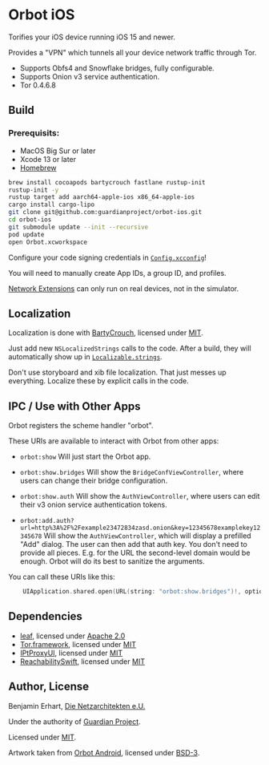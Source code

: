#  Orbot iOS

Torifies your iOS device running iOS 15 and newer.

Provides a "VPN" which tunnels all your device network traffic through Tor.

- Supports Obfs4 and Snowflake bridges, fully configurable.
- Supports Onion v3 service authentication.
- Tor 0.4.6.8


## Build

### Prerequisits:
- MacOS Big Sur or later
- Xcode 13 or later
- [Homebrew](https://brew.sh)

```sh
brew install cocoapods bartycrouch fastlane rustup-init
rustup-init -y
rustup target add aarch64-apple-ios x86_64-apple-ios
cargo install cargo-lipo
git clone git@github.com:guardianproject/orbot-ios.git
cd orbot-ios
git submodule update --init --recursive
pod update
open Orbot.xcworkspace
```

Configure your code signing credentials in [`Config.xcconfig`](Shared/Config.xcconfig)!

You will need to manually create App IDs, a group ID, and profiles.

[Network Extensions](https://developer.apple.com/documentation/networkextension)
can only run on real devices, not in the simulator.


## Localization

Localization is done with [BartyCrouch](https://github.com/Flinesoft/BartyCrouch),
licensed under [MIT](https://github.com/Flinesoft/BartyCrouch/blob/main/LICENSE).

Just add new `NSLocalizedStrings` calls to the code. After a build, they will 
automatically show up in [`Localizable.strings`](Shared/en.lproj/Localizable.strings).

Don't use storyboard and xib file localization. That just messes up everything.
Localize these by explicit calls in the code.


## IPC / Use with Other Apps

Orbot registers the scheme handler "orbot".

These URIs are available to interact with Orbot from other apps:

- `orbot:show`
  Will just start the Orbot app.

- `orbot:show.bridges`
  Will show the `BridgeConfViewController`, where users can change their bridge configuration.

- `orbot:show.auth`
  Will show the `AuthViewController`, where users can edit their v3 onion service authentication tokens.

- `orbot:add.auth?url=http%3A%2F%2Fexample23472834zasd.onion&key=12345678examplekey12345678`
  Will show the `AuthViewController`, which will display a prefilled "Add" dialog.
  The user can then add that auth key.
  You don't need to provide all pieces. E.g. for the URL the second-level domain would be enough.
  Orbot will do its best to sanitize the arguments.
  
You can call these URIs like this:

```swift
	UIApplication.shared.open(URL(string: "orbot:show.bridges")!, options: [:])
```


## Dependencies

- [leaf](https://github.com/eycorsican/leaf), licensed under [Apache 2.0](https://github.com/eycorsican/leaf/blob/master/LICENSE)
- [Tor.framework](https://github.com/iCepa/Tor.framework), licensed under [MIT](https://github.com/iCepa/Tor.framework/blob/master/LICENSE)
- [IPtProxyUI](https://github.com/tladesignz/IPtProxyUI-ios), licensed under [MIT](https://github.com/tladesignz/IPtProxyUI-ios/blob/master/LICENSE)
- [ReachabilitySwift](https://github.com/ashleymills/Reachability.swift), licensed under [MIT](https://github.com/ashleymills/Reachability.swift/blob/master/LICENSE)


## Author, License

Benjamin Erhart, [Die Netzarchitekten e.U.](https://die.netzarchitekten.com)

Under the authority of [Guardian Project](https://guardianproject.info).

Licensed under [MIT](LICENSE).

Artwork taken from [Orbot Android](https://github.com/guardianproject/orbot),
licensed under [BSD-3](https://github.com/guardianproject/orbot/blob/master/LICENSE).
